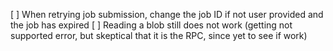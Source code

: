 [ ] When retrying job submission, change the job ID if not user provided and the job has expired
[ ] Reading a blob still does not work (getting not supported error, but skeptical that it is the RPC, since yet to see if work)